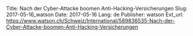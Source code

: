 Title: Nach der Cyber-Attacke boomen Anti-Hacking-Versicherungen
Slug: 2017-05-16_watson
Date: 2017-05-16
Lang: de
Publisher: watson
Ext_url: https://www.watson.ch/Schweiz/International/589836535-Nach-der-Cyber-Attacke-boomen-Anti-Hacking-Versicherungen